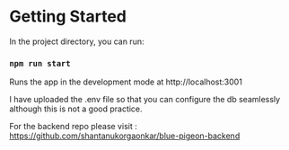 # Getting Started 

In the project directory, you can run:

### `npm run start`

Runs the app in the development mode at http://localhost:3001

I have uploaded the .env file so that you can configure the db seamlessly although this is not a good practice.

For the backend repo please visit : https://github.com/shantanukorgaonkar/blue-pigeon-backend